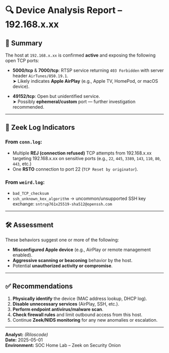 # 🔍 Device Analysis Report – 192.168.x.xx

## 📌 Summary
The host at `192.168.x.xx` is confirmed **active** and exposing the following open TCP ports:

- **5000/tcp** & **7000/tcp**: RTSP service returning `403 Forbidden` with server header `AirTunes/850.19.1`.  
  ➤ Likely indicates **Apple AirPlay** (e.g., Apple TV, HomePod, or macOS device).
  
- **49152/tcp**: Open but unidentified service.  
  ➤ Possibly **ephemeral/custom** port — further investigation recommended.

---

## 📁 Zeek Log Indicators

### From `conn.log`:
- Multiple **REJ (connection refused)** TCP attempts from 192.168.x.xx targeting 192.168.x.xx on sensitive ports (e.g., `22`, `445`, `3389`, `143`, `110`, `80`, `443`, etc.)
- One **RSTO** connection to port 22 (`TCP Reset by originator`).

### From `weird.log`:
- `bad_TCP_checksum`
- `ssh_unknown_kex_algorithm` → uncommon/unsupported SSH key exchange: `sntrup761x25519-sha512@openssh.com`

---

## 🛠️ Assessment

These behaviors suggest one or more of the following:
- **Misconfigured Apple device** (e.g., AirPlay or remote management enabled).
- **Aggressive scanning or beaconing** behavior by the host.
- Potential **unauthorized activity or compromise**.

---

## ✅ Recommendations

1. **Physically identify** the device (MAC address lookup, DHCP log).
2. **Disable unnecessary services** (AirPlay, SSH, etc.).
3. **Perform endpoint antivirus/malware scan**.
4. **Check firewall rules** and limit outbound access from this host.
5. Continue **Zeek/NIDS monitoring** for any new anomalies or escalation.

---

**Analyst:** _(Riloscode)_  
**Date:** 2025-05-01  
**Environment:** SOC Home Lab – Zeek on Security Onion
